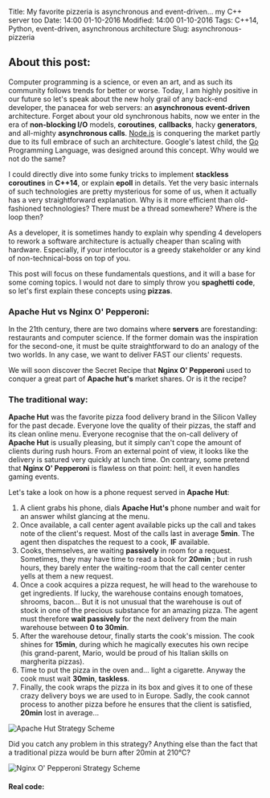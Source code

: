 Title: My favorite pizzeria is asynchronous and event-driven... my C++ server too
Date: 14:00 01-10-2016 
Modified: 14:00 01-10-2016
Tags: C++14, Python, event-driven, asynchronous architecture
Slug: asynchronous-pizzeria

## About this post:
Computer programming is a science, or even an art, and as such its community follows trends for better or worse. Today, I am highly positive in our future so let's speak about the new holy grail of any back-end developer, the panacea for web servers: an **asynchronous** **event-driven** architecture. Forget about your old synchronous habits, now we enter in the era of **non-blocking I/O** models, **coroutines**, **callbacks**, hacky **generators**, and all-mighty **asynchronous calls**. [Node.js](https://nodejs.org/en/) is conquering the market partly due to its full embrace of such an architecture. Google's latest child, the [Go](https://golang.org/) Programming Language, was designed around this concept. Why would we not do the same?

I could directly dive into some funky tricks to implement **stackless coroutines** in **C++14**, or explain **epoll** in details. Yet the very basic internals of such technologies are pretty mysterious for some of us, when it actually has a very straightforward explanation. Why is it more efficient than old-fashioned technologies? There must be a thread somewhere? Where is the loop then?

As a developer, it is sometimes handy to explain why spending 4 developers to rework a software architecture is actually cheaper than scaling with hardware. Especially, if your interlocutor is a greedy stakeholder or any kind of non-technical-boss on top of you. 

This post will focus on these fundamentals questions, and it will a base for some coming topics. I would not dare to simply throw you **spaghetti code**, so let's first explain these concepts using **pizzas**.

### **Apache Hut** vs **Nginx O' Pepperoni**:
In the 21th century, there are two domains where **servers** are forestanding: restaurants and computer science. If the former domain was the inspiration for the second-one, it must be quite straightforward to do an analogy of the two worlds. In any case, we want to deliver FAST our clients' requests.

We will soon discover the Secret Recipe that **Nginx O' Pepperoni** used to conquer a great part of **Apache hut's** market shares. Or is it the recipe?

### The traditional way:
**Apache Hut** was the favorite pizza food delivery brand in the Silicon Valley for the past decade. Everyone love the quality of their pizzas, the staff and its clean online menu. Everyone recognise that the on-call delivery of **Apache Hut** is usually pleasing, but it simply can't cope the amount of clients during rush hours. From an external point of view, it looks like the delivery is satured very quickly at lunch time. On contrary, some pretend that **Nginx O' Pepperoni** is flawless on that point: hell, it even handles gaming events.

Let's take a look on how is a phone request served in **Apache Hut**:

1. A client grabs his phone, dials **Apache Hut's** phone number and wait for an answer whilst glancing at the menu.  
2. Once available, a call center agent available picks up the call and takes note of the client's request. Most of the calls last in average **5min**. The agent then dispatches the request to a cook, **IF** available.
3. Cooks, themselves, are waiting **passively** in room for a request. Sometimes, they may have time to read a book for **20min** ; but in rush hours, they barely enter the waiting-room that the call center center yells at them a new request.
4. Once a cook acquires a pizza request, he will head to the warehouse to get ingredients. If lucky, the warehouse contains enough tomatoes, shrooms, bacon... But it is not unusual that the warehouse is out of stock in one of the precious substance for an amazing pizza. The agent must therefore **wait passively** for the next delivery from the main warehouse between **0 to 30min**.
5. After the warehouse detour, finally starts the cook's mission. The cook shines for **15min**, during which he magically executes his own recipe (his grand-parent, Mario, would be proud of his Italian skills on margherita pizzas).
6. Time to put the pizza in the oven and... light a cigarette. Anyway the cook must wait **30min**, **taskless**.
7. Finally, the cook wraps the pizza in its box and gives it to one of these crazy delivery boys we are used to in Europe. Sadly, the cook cannot process to another pizza before he ensures that the client is satisfied, **20min** lost in average...

![Apache Hut Strategy Scheme]({filename}/images/apachehut.svg)

Did you catch any problem in this strategy? Anything else than the fact that a traditional pizza would be burn after 20min at 210°C? 


![Nginx O' Pepperoni Strategy Scheme]({filename}/images/nginxopepperoni.svg)

#### Real code:
